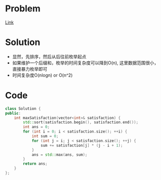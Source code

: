 # Problem
[Link](https://leetcode-cn.com/problems/reducing-dishes/)

# Solution

* 显然，先排序，然后从后往前枚举起点
* 如果维护一个后缀和，枚举的时间复杂度可以降到O(n), 这里数据范围很小，直接暴力枚举即可
* 时间复杂度O(nlogn) or O(n^2)

# Code
```cpp
class Solution {
public:
    int maxSatisfaction(vector<int>& satisfaction) {
        std::sort(satisfaction.begin(), satisfaction.end());
        int ans = 0;
        for (int i = 0; i < satisfaction.size(); ++i) {
            int sum = 0;
            for (int j = i; j < satisfaction.size(); ++j) {
                sum += satisfaction[j] * (j - i + 1);
            }
            ans = std::max(ans, sum);
        }
        return ans;
    }
};
```